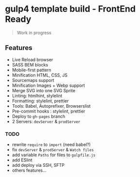 # gulp4 template build - FrontEnd Ready

> Work in progress

## Features

- Live Reload browser
- SASS BEM blocks
- Mobile-first pattern
- Minification HTML, CSS, JS
- Sourcemaps support
- Minification Images + Webp support
- Merge SVG into one SVG Sprite
- Linting: htmlhint, stylelint
- Formatting: stylelint, prettier
- Tools: Babel, Autoprefixer, Browserslist
- Pre-commit hooks : stylelint, prettier
- Deploy to `gh-pages` branch
- 2 Servers: `devServer` & `prodServer`

### TODO

- rewrite `require` to `import` (need babel?)
- fix `devServer` & `prodServer` & `Watch files`
- add variable `Paths` for files to `gulpfile.js`
- add ESlint
- add deploy via SSH, SFTP
- others features...

